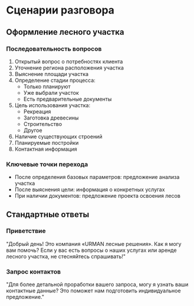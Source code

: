# Сценарии разговора

## Оформление лесного участка

### Последовательность вопросов

1. Открытый вопрос о потребностях клиента
2. Уточнение региона расположения участка
3. Выяснение площади участка
4. Определение стадии процесса:
   - Только планируют
   - Уже выбрали участок
   - Есть предварительные документы
5. Цель использования участка:
   - Рекреация
   - Заготовка древесины
   - Строительство
   - Другое
6. Наличие существующих строений
7. Планируемые постройки
8. Контактная информация

### Ключевые точки перехода

- После определения базовых параметров: предложение анализа участка
- После выяснения цели: информация о конкретных услугах
- При наличии документов: предложение проекта освоения лесов

## Стандартные ответы

### Приветствие

"Добрый день! Это компания «URMAN лесные решения». Как я могу вам помочь? Если у вас есть вопросы о наших услугах или аренде лесного участка, не стесняйтесь спрашивать!"

### Запрос контактов

"Для более детальной проработки вашего запроса, могу я узнать ваши контактные данные? Это поможет нам подготовить индивидуальное предложение."
